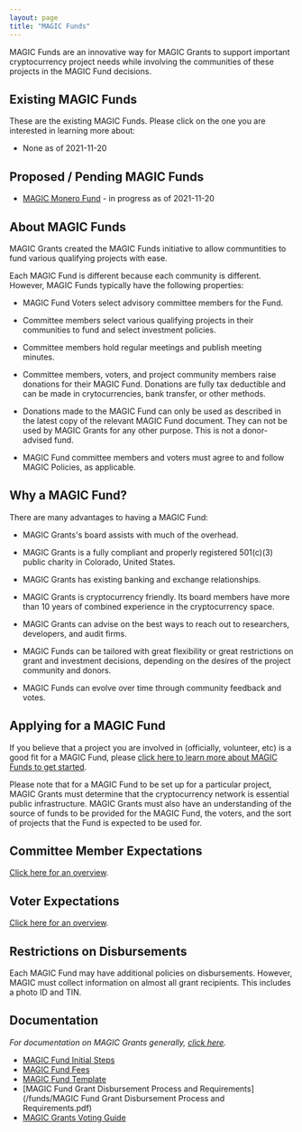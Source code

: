 ```yaml
---
layout: page
title: "MAGIC Funds"
---
```


MAGIC Funds are an innovative way for MAGIC Grants to support important cryptocurrency project needs while involving the communities of these projects in the MAGIC Fund decisions.

## Existing MAGIC Funds

These are the existing MAGIC Funds. Please click on the one you are interested in learning more about:

* None as of 2021-11-20

## Proposed / Pending MAGIC Funds

* [MAGIC Monero Fund](/funds/monero/) - in progress as of 2021-11-20

## About MAGIC Funds

MAGIC Grants created the MAGIC Funds initiative to allow communtities to fund various qualifying projects with ease.

Each MAGIC Fund is different because each community is different. However,  MAGIC Funds typically have the following properties:

* MAGIC Fund Voters select advisory committee members for the Fund.

* Committee members select various qualifying projects in their communities to fund and select investment policies.

* Committee members hold regular meetings and publish meeting minutes.

* Committee members, voters, and project community members raise donations for their MAGIC Fund. Donations are fully tax deductible and can be made in crytocurrencies, bank transfer, or other methods.

* Donations made to the MAGIC Fund can only be used as described in the latest copy of the relevant MAGIC Fund document. They can not be used by MAGIC Grants for any other purpose. This is not a donor-advised fund.

* MAGIC Fund committee members and voters must agree to and follow MAGIC Policies, as applicable.

## Why a MAGIC Fund?

There are many advantages to having a MAGIC Fund:

* MAGIC Grants's board assists with much of the overhead.

* MAGIC Grants is a fully compliant and properly registered 501(c)(3) public charity in Colorado, United States.

* MAGIC Grants has existing banking and exchange relationships.

* MAGIC Grants is cryptocurrency friendly. Its board members have more than 10 years of combined experience in the cryptocurrency space.

* MAGIC Grants can advise on the best ways to reach out to researchers, developers, and audit firms.

* MAGIC Funds can be tailored with great flexibility or great restrictions on grant and investment decisions, depending on the desires of the project community and donors.

* MAGIC Funds can evolve over time through community feedback and votes.

## Applying for a MAGIC Fund

If you believe that a project you are involved in (officially, volunteer, etc) is a good fit for a MAGIC Fund, please [click here to learn more about MAGIC Funds to get started](/funds/fund_initial_steps).

Please note that for a MAGIC Fund to be set up for a particular project, MAGIC Grants must determine that the cryptocurrency network is essential public infrastructure. MAGIC Grants must also have an understanding of the source of funds to be provided for the MAGIC Fund, the voters, and the sort of projects that the Fund is expected to be used for.

## Committee Member Expectations

[Click here for an overview](/funds/committee_expectations/).

## Voter Expectations

[Click here for an overview](/funds/voter_expectations/).

## Restrictions on Disbursements

Each MAGIC Fund may have additional policies on disbursements. However, MAGIC must collect information on almost all grant recipients. This includes a photo ID and TIN.

## Documentation

*For documentation on MAGIC Grants generally, [click here](/about/documentation).*

* [MAGIC Fund Initial Steps](/funds/fund_initial_steps)
* [MAGIC Fund Fees](/funds/fund_fees)
* [MAGIC Fund Template](/funds/template)
* [MAGIC Fund Grant Disbursement Process and Requirements](/funds/MAGIC Fund Grant Disbursement Process and Requirements.pdf)
* [MAGIC Grants Voting Guide](/funds/voting)